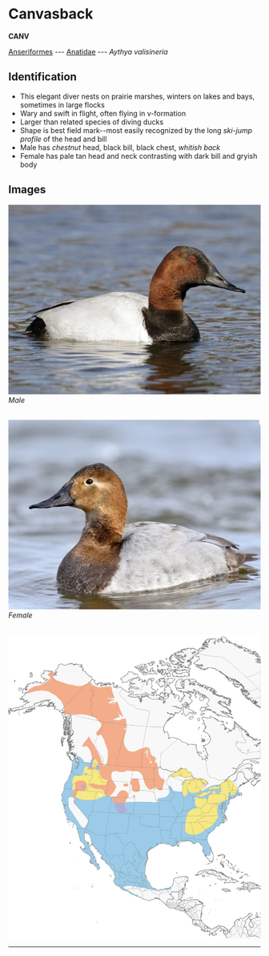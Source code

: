 # Canvasback
**CANV**

[Anseriformes](/birding/orders/anseriformes) ---
[Anatidae](/birding/orders/anseriformes/anatidae) ---
*Aythya valisineria*

## Identification
- This elegant diver nests on prairie marshes, winters on lakes and bays, sometimes in large flocks
- Wary and swift in flight, often flying in v-formation
- Larger than related species of diving ducks
- Shape is best field mark--most easily recognized by the long *ski-jump profile* of the head and bill
- Male has *chestnut* head, black bill, black chest, *whitish back*
- Female has pale tan head and neck contrasting with dark bill and gryish body

## Images
![](/birding/images/aythya_valisineria_canv_male.jpg)</br>
*Male* </br></br>

![](/birding/images/aythya_valisineria_canv_female.jpg)</br>
*Female* </br></br>

![](/birding/images/aythya_valisineria_canv_map.jpg)

----

<!---## Notes
### DATE. PLACE---SPECIFIC
NOTE--->
